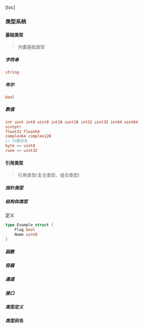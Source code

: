 [toc]

### 类型系统

#### 基础类型

> 内置基础类型

##### 字符串

~~~go
string
~~~

##### 布尔

~~~go
bool
~~~

##### 数值

~~~go
int uint int8 uint8 int16 uint16 int32 uint32 int64 uint64
uintptr
float32 float64
complex64 complex128
// 内置别名
byte == uint8
rune == uint32
~~~

#### 引用类型

> 引用类型(复合类型、组合类型)

##### 指针类型



##### 结构体类型

定义

~~~go
type Example struct {
    Flag bool
   	Name uint8
}
~~~

##### 函数

##### 容器

##### 通道

##### 接口

##### 类型定义

##### 类型别名
